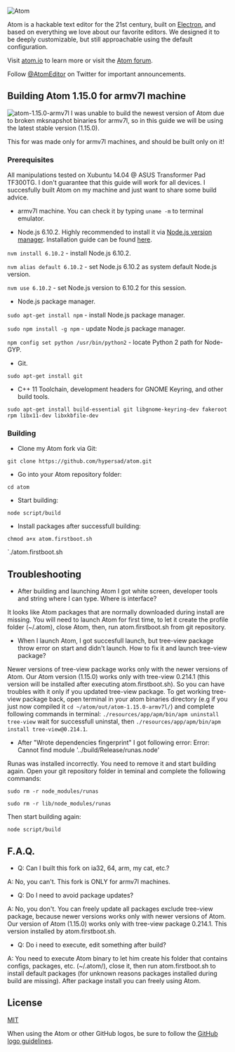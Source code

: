![Atom](https://cloud.githubusercontent.com/assets/72919/2874231/3af1db48-d3dd-11e3-98dc-6066f8bc766f.png)

Atom is a hackable text editor for the 21st century, built on [Electron](https://github.com/atom/electron), and based on everything we love about our favorite editors. We designed it to be deeply customizable, but still approachable using the default configuration.

Visit [atom.io](https://atom.io) to learn more or visit the [Atom forum](https://discuss.atom.io).

Follow [@AtomEditor](https://twitter.com/atomeditor) on Twitter for important
announcements.

## Building Atom 1.15.0 for armv7l machine

![atom-1.15.0-armv7l](https://i.gyazo.com/ce02f284e5d47e0b77a60728aadf0e98.png)
I was unable to build the newest version of Atom due to broken mksnapshot binaries for armv7l, so in this guide we will be using the latest stable version (1.15.0).

This for was made only for armv7l machines, and should be built only on it!

### Prerequisites

All manipulations tested on Xubuntu 14.04 @ ASUS Transformer Pad TF300TG. I don't guarantee that this guide will work for all devices. I succesfully built Atom on my machine and just want to share some build advice.

- armv7l machine. You can check it by typing `uname -m` to terminal emulator.

- Node.js 6.10.2. Highly recommended to install it via [Node.js version manager](https://www.npmjs.com/). Installation guide can be found [here](https://github.com/creationix/nvm#install-script).

`nvm install 6.10.2` - install Node.js 6.10.2.

`nvm alias default 6.10.2` - set Node.js 6.10.2 as system default Node.js version.

`nvm use 6.10.2` - set Node.js version to 6.10.2 for this session.

- Node.js package manager.

`sudo apt-get install npm` - install Node.js package manager.

`sudo npm install -g npm` - update Node.js package manager.

`npm config set python /usr/bin/python2` - locate Python 2 path for Node-GYP.

- Git.

`sudo apt-get install git`

- C++ 11 Toolchain, development headers for GNOME Keyring, and other build tools.

`sudo apt-get install build-essential git libgnome-keyring-dev fakeroot rpm libx11-dev libxkbfile-dev`

### Building

- Clone my Atom fork via Git:

`git clone https://github.com/hypersad/atom.git`

- Go into your Atom repository folder:

`cd atom`

- Start building:

`node script/build`

- Install packages after successfull building:

`chmod a+x atom.firstboot.sh`

`./atom.firstboot.sh

## Troubleshooting

- After building and launching Atom I got white screen, developer tools and string where I can type. Where is interface?

It looks like Atom packages that are normally downloaded during install are missing. You will need to launch Atom for first time, to let it create the profile folder (~/.atom), close Atom, then, run atom.firstboot.sh from git repository.

- When I launch Atom, I got succesfull launch, but tree-view package throw error on start and didn't launch. How to fix it and launch tree-view package?

Newer versions of tree-view package works only with the newer versions of Atom. Our Atom version (1.15.0) works only with tree-view 0.214.1 (this version will be installed after executing atom.firstboot.sh). So you can have troubles with it only if you updated tree-view package. To get working tree-view package back, open terminal in your atom binaries directory (e.g if you just now compiled it `cd ~/atom/out/atom-1.15.0-armv7l/`) and complete following commands in terminal: `./resources/app/apm/bin/apm uninstall tree-view` wait for successfull uninstal, then `./resources/app/apm/bin/apm install tree-view@0.214.1`.

- After "Wrote dependencies fingerprint" I got following error: Error: Cannot find module '../build/Release/runas.node'

Runas was installed incorrectly. You need to remove it and start building again. Open your git repository folder in teminal and complete the following commands:

`sudo rm -r node_modules/runas`

`sudo rm -r lib/node_modules/runas`

Then start building again:

`node script/build`

## F.A.Q.

- Q: Can I built this fork on ia32, 64, arm, my cat, etc.?

A: No, you can't. This fork is ONLY for armv7l machines.

- Q: Do I need to avoid package updates?

A: No, you don't. You can freely update all packages exclude tree-view package, because newer versions works only with newer versions of Atom. Our version of Atom (1.15.0) works only with tree-view package 0.214.1. This version installed by atom.firstboot.sh.

- Q: Do i need to execute, edit something after build?

A: You need to execute Atom binary to let him create his folder that contains configs, packages, etc. (~/.atom/), close it, then run atom.firstboot.sh to install default packages (for unknown reasons packages installed during build are missing). After package install you can freely using Atom.

## License

[MIT](https://github.com/atom/atom/blob/master/LICENSE.md)

When using the Atom or other GitHub logos, be sure to follow the [GitHub logo guidelines](https://github.com/logos).
